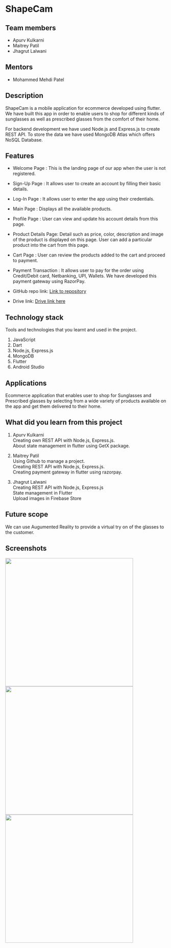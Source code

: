 # ShapeCam


## Team members
* Apurv Kulkarni
* Maitrey Patil
* Jhagrut Lalwani


## Mentors
* Mohammed Mehdi Patel


## Description

ShapeCam is a mobile application for ecommerce developed using flutter. We have built this app in order to enable users to shop for different kinds of sunglasses as well as prescribed glasses from the comfort of their home.

For backend development we have used Node.js and Express.js to create REST API.
To store the data we have used MongoDB Atlas which offers NoSQL Database.


## Features

* Welcome Page : This is the landing page of our app when the user is not registered.

* Sign-Up Page : It allows user to create an account by filling their basic details.

* Log-In Page : It allows user to enter the app using their credentials.

* Main Page : Displays all the available products.

* Profile Page : User can view and update his account details from this page.

* Product Details Page: Detail such as price, color, description and image of the product is displayed on this page. User can add a particular product into the cart from this page.

* Cart Page : User can review the products added to the cart and proceed to payment.

* Payment Transaction : It allows user to pay for the order using Credit/Debit card, Netbanking, UPI, Wallets. We have developed this payment gateway using RazorPay.  


* GitHub repo link: [Link to repository](https://github.com/Maitrey185/ShapeCam)
* Drive link: [Drive link here](https://drive.google.com/drive/folders/128cIZRmQI_e11ejbck_GugDndTJehNyD?usp=sharing)


## Technology stack

Tools and technologies that you learnt and used in the project.

1. JavaScript
2. Dart
3. Node.js, Express.js
4. MongoDB
5. Flutter
6. Android Studio


## Applications

Ecommerce application that enables user to shop for Sunglasses and Prescribed glasses by selecting from a wide variety of products available on the app and get them delivered to their home.

## What did you learn from this project


1. Apurv Kulkarni 
   <br/> 
   <span>Creating own REST API with Node.js, Express.js.</span>
   <br/>
   <span>About state management in flutter using GetX package.</span>

2. Maitrey Patil 
   <br/>
   <span>Using Github to manage a project.</span>
   <br/>
   <span>Creating REST API with Node.js, Express.js.</span>
   </br>
   <span>Creating payment gateway in flutter using razorpay.</span>


3. Jhagrut Lalwani 
   <br/>
   <span>Creating REST API with Node.js, Express.js</span>
   </br>
   <span>State management in Flutter</span>
   </br>
   <span>Upload images in Firebase Store</span>


## Future scope

We can use Augumented Reality to provide a virtual try on of the glasses to the customer.


## Screenshots

<img align="left" src="https://drive.google.com/uc?export=view&id=126v2ij-JCYIEGv057-0LvaEpBNkqeJZj" height = 400/> 

<img align="left" src="https://drive.google.com/uc?export=view&id=1ZrUR3V7reQUN9sTbovpUYOzIwzIFtWV7" height = 400/> 

<img align="left" src="https://drive.google.com/uc?export=view&id=1u5cb9cjIVjiF-m8CW4oNOlC-vgoJheKB" height = 400/> 
